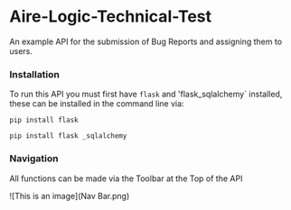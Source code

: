 # Aire-Logic-Technical-Test

An example API for the submission of Bug Reports and assigning them to users.
### Installation

To run this API you must first have `flask` and 'flask_sqlalchemy` installed, these can be installed in the command line via:

```
pip install flask

pip install flask _sqlalchemy
```
### Navigation

All functions can be made via the Toolbar at the Top of the API

![This is an image](Nav Bar.png)

